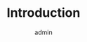 ---
widget: about
headless: true  # This file represents a page section.

# Put Your Section Options Here (title, background etc.)
title: Introduction
weight: 10 # Position of section on page

# Choose the user profile to display
# This should be the username (folder name) of a profile in your `content/authors/` folder.
author: 'admin'
---